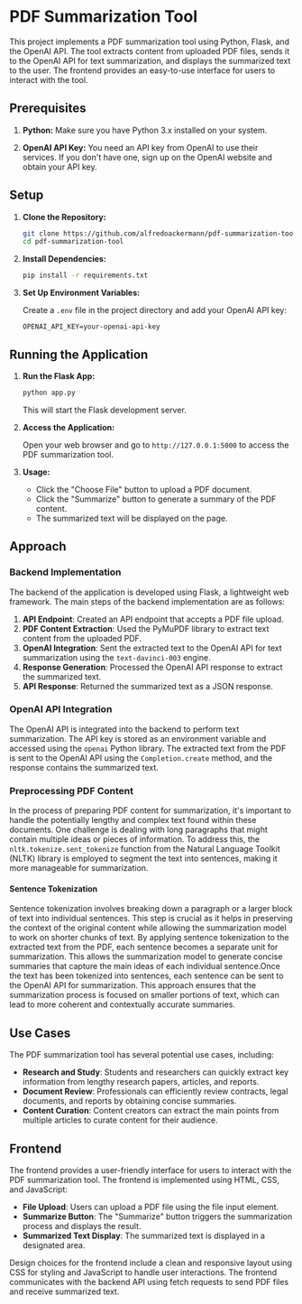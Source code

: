 # PDF Summarization Tool

This project implements a PDF summarization tool using Python, Flask, and the OpenAI API. The tool extracts content from uploaded PDF files, sends it to the OpenAI API for text summarization, and displays the summarized text to the user. The frontend provides an easy-to-use interface for users to interact with the tool.

## Prerequisites

1. **Python:** Make sure you have Python 3.x installed on your system.

2. **OpenAI API Key:** You need an API key from OpenAI to use their services. If you don't have one, sign up on the OpenAI website and obtain your API key.

## Setup

1. **Clone the Repository:**

   ```bash
   git clone https://github.com/alfredoackermann/pdf-summarization-tool.git
   cd pdf-summarization-tool
   ```

2. **Install Dependencies:**

   ```bash
   pip install -r requirements.txt
   ```

3. **Set Up Environment Variables:**

   Create a `.env` file in the project directory and add your OpenAI API key:

   ```plaintext
   OPENAI_API_KEY=your-openai-api-key
   ```

## Running the Application

1. **Run the Flask App:**

   ```bash
   python app.py
   ```

   This will start the Flask development server.

2. **Access the Application:**

   Open your web browser and go to `http://127.0.0.1:5000` to access the PDF summarization tool.

3. **Usage:**

   - Click the "Choose File" button to upload a PDF document.
   - Click the "Summarize" button to generate a summary of the PDF content.
   - The summarized text will be displayed on the page.

## Approach

### Backend Implementation

The backend of the application is developed using Flask, a lightweight web framework. The main steps of the backend implementation are as follows:

1. **API Endpoint**: Created an API endpoint that accepts a PDF file upload.
2. **PDF Content Extraction**: Used the PyMuPDF library to extract text content from the uploaded PDF.
3. **OpenAI Integration**: Sent the extracted text to the OpenAI API for text summarization using the `text-davinci-003` engine.
4. **Response Generation**: Processed the OpenAI API response to extract the summarized text.
5. **API Response**: Returned the summarized text as a JSON response.

### OpenAI API Integration

The OpenAI API is integrated into the backend to perform text summarization. The API key is stored as an environment variable and accessed using the `openai` Python library. The extracted text from the PDF is sent to the OpenAI API using the `Completion.create` method, and the response contains the summarized text.

### Preprocessing PDF Content

In the process of preparing PDF content for summarization, it's important to handle the potentially lengthy and complex text found within these documents. One challenge is dealing with long paragraphs that might contain multiple ideas or pieces of information. To address this, the `nltk.tokenize.sent_tokenize` function from the Natural Language Toolkit (NLTK) library is employed to segment the text into sentences, making it more manageable for summarization.

#### Sentence Tokenization

Sentence tokenization involves breaking down a paragraph or a larger block of text into individual sentences. This step is crucial as it helps in preserving the context of the original content while allowing the summarization model to work on shorter chunks of text. By applying sentence tokenization to the extracted text from the PDF, each sentence becomes a separate unit for summarization. This allows the summarization model to generate concise summaries that capture the main ideas of each individual sentence.Once the text has been tokenized into sentences, each sentence can be sent to the OpenAI API for summarization. This approach ensures that the summarization process is focused on smaller portions of text, which can lead to more coherent and contextually accurate summaries.

## Use Cases

The PDF summarization tool has several potential use cases, including:

- **Research and Study**: Students and researchers can quickly extract key information from lengthy research papers, articles, and reports.
- **Document Review**: Professionals can efficiently review contracts, legal documents, and reports by obtaining concise summaries.
- **Content Curation**: Content creators can extract the main points from multiple articles to curate content for their audience.

## Frontend

The frontend provides a user-friendly interface for users to interact with the PDF summarization tool. The frontend is implemented using HTML, CSS, and JavaScript:

- **File Upload**: Users can upload a PDF file using the file input element.
- **Summarize Button**: The "Summarize" button triggers the summarization process and displays the result.
- **Summarized Text Display**: The summarized text is displayed in a designated area.

Design choices for the frontend include a clean and responsive layout using CSS for styling and JavaScript to handle user interactions. The frontend communicates with the backend API using fetch requests to send PDF files and receive summarized text.
